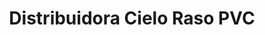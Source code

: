 ---
title: "Distribuidora Cielo Raso PVC"
url: /barbosa/distribuidora-cielo-raso-pvc/
shop: Baumarkt
---